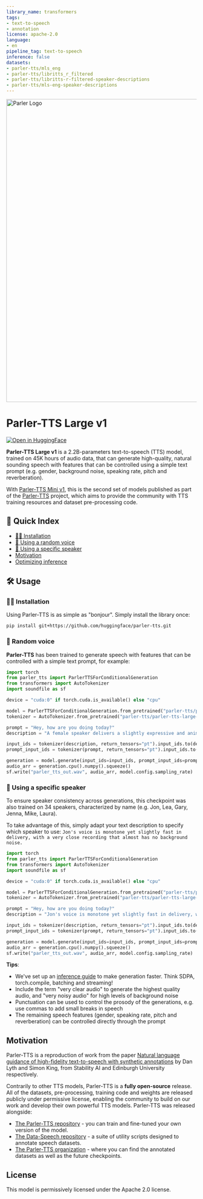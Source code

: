 ```yaml
---
library_name: transformers
tags:
- text-to-speech
- annotation
license: apache-2.0
language:
- en
pipeline_tag: text-to-speech
inference: false
datasets:
- parler-tts/mls_eng
- parler-tts/libritts_r_filtered
- parler-tts/libritts-r-filtered-speaker-descriptions
- parler-tts/mls-eng-speaker-descriptions
---
```


<img src="https://huggingface.co/datasets/parler-tts/images/resolve/main/thumbnail.png" alt="Parler Logo" width="800" style="margin-left:'auto' margin-right:'auto' display:'block'"/>


# Parler-TTS Large v1

<a target="_blank" href="https://huggingface.co/spaces/parler-tts/parler_tts">
  <img src="https://huggingface.co/datasets/huggingface/badges/raw/main/open-in-hf-spaces-sm.svg" alt="Open in HuggingFace"/>
</a>

**Parler-TTS Large v1** is a 2.2B-parameters text-to-speech (TTS) model, trained on 45K hours of audio data, that can generate high-quality, natural sounding speech with features that can be controlled using a simple text prompt (e.g. gender, background noise, speaking rate, pitch and reverberation).

With [Parler-TTS Mini v1](https://huggingface.co/parler-tts/parler-tts-mini-v1), this is the second set of models published as part of the [Parler-TTS](https://github.com/huggingface/parler-tts) project, which aims to provide the community with TTS training resources and dataset pre-processing code.

## 📖 Quick Index
* [👨‍💻 Installation](#👨‍💻-installation)
* [🎲 Using a random voice](#🎲-random-voice)
* [🎯 Using a specific speaker](#🎯-using-a-specific-speaker)
* [Motivation](#motivation)
* [Optimizing inference](https://github.com/huggingface/parler-tts/blob/main/INFERENCE.md)

## 🛠️ Usage

### 👨‍💻 Installation

Using Parler-TTS is as simple as "bonjour". Simply install the library once:

```sh
pip install git+https://github.com/huggingface/parler-tts.git
```

### 🎲 Random voice


**Parler-TTS** has been trained to generate speech with features that can be controlled with a simple text prompt, for example:

```py
import torch
from parler_tts import ParlerTTSForConditionalGeneration
from transformers import AutoTokenizer
import soundfile as sf

device = "cuda:0" if torch.cuda.is_available() else "cpu"

model = ParlerTTSForConditionalGeneration.from_pretrained("parler-tts/parler-tts-large-v1").to(device)
tokenizer = AutoTokenizer.from_pretrained("parler-tts/parler-tts-large-v1")

prompt = "Hey, how are you doing today?"
description = "A female speaker delivers a slightly expressive and animated speech with a moderate speed and pitch. The recording is of very high quality, with the speaker's voice sounding clear and very close up."

input_ids = tokenizer(description, return_tensors="pt").input_ids.to(device)
prompt_input_ids = tokenizer(prompt, return_tensors="pt").input_ids.to(device)

generation = model.generate(input_ids=input_ids, prompt_input_ids=prompt_input_ids)
audio_arr = generation.cpu().numpy().squeeze()
sf.write("parler_tts_out.wav", audio_arr, model.config.sampling_rate)
```

### 🎯 Using a specific speaker

To ensure speaker consistency across generations, this checkpoint was also trained on 34 speakers, characterized by name (e.g. Jon, Lea, Gary, Jenna, Mike, Laura).

To take advantage of this, simply adapt your text description to specify which speaker to use: `Jon's voice is monotone yet slightly fast in delivery, with a very close recording that almost has no background noise.`

```py
import torch
from parler_tts import ParlerTTSForConditionalGeneration
from transformers import AutoTokenizer
import soundfile as sf

device = "cuda:0" if torch.cuda.is_available() else "cpu"

model = ParlerTTSForConditionalGeneration.from_pretrained("parler-tts/parler-tts-large-v1").to(device)
tokenizer = AutoTokenizer.from_pretrained("parler-tts/parler-tts-large-v1")

prompt = "Hey, how are you doing today?"
description = "Jon's voice is monotone yet slightly fast in delivery, with a very close recording that almost has no background noise."

input_ids = tokenizer(description, return_tensors="pt").input_ids.to(device)
prompt_input_ids = tokenizer(prompt, return_tensors="pt").input_ids.to(device)

generation = model.generate(input_ids=input_ids, prompt_input_ids=prompt_input_ids)
audio_arr = generation.cpu().numpy().squeeze()
sf.write("parler_tts_out.wav", audio_arr, model.config.sampling_rate)
```

**Tips**:
* We've set up an [inference guide](https://github.com/huggingface/parler-tts/blob/main/INFERENCE.md) to make generation faster. Think SDPA, torch.compile, batching and streaming!
* Include the term "very clear audio" to generate the highest quality audio, and "very noisy audio" for high levels of background noise
* Punctuation can be used to control the prosody of the generations, e.g. use commas to add small breaks in speech
* The remaining speech features (gender, speaking rate, pitch and reverberation) can be controlled directly through the prompt

## Motivation

Parler-TTS is a reproduction of work from the paper [Natural language guidance of high-fidelity text-to-speech with synthetic annotations](https://www.text-description-to-speech.com) by Dan Lyth and Simon King, from Stability AI and Edinburgh University respectively. 

Contrarily to other TTS models, Parler-TTS is a **fully open-source** release. All of the datasets, pre-processing, training code and weights are released publicly under permissive license, enabling the community to build on our work and develop their own powerful TTS models.
Parler-TTS was released alongside:
* [The Parler-TTS repository](https://github.com/huggingface/parler-tts) - you can train and fine-tuned your own version of the model.
* [The Data-Speech repository](https://github.com/huggingface/dataspeech) - a suite of utility scripts designed to annotate speech datasets.
* [The Parler-TTS organization](https://huggingface.co/parler-tts) - where you can find the annotated datasets as well as the future checkpoints.


## License

This model is permissively licensed under the Apache 2.0 license.
